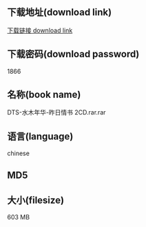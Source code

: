 ## 下载地址(download link)
[下载链接 download link](https://voluble-croquembouche-d321dc.netlify.app/?s=DTS-%E6%B0%B4%E6%9C%A8%E5%B9%B4%E5%8D%8E-%E6%98%A8%E6%97%A5%E6%83%85%E4%B9%A6+2CD.rar)

## 下载密码(download password)
1866

## 名称(book name)
DTS-水木年华-昨日情书 2CD.rar.rar

## 语言(language)
chinese

## MD5


## 大小(filesize)
603 MB
